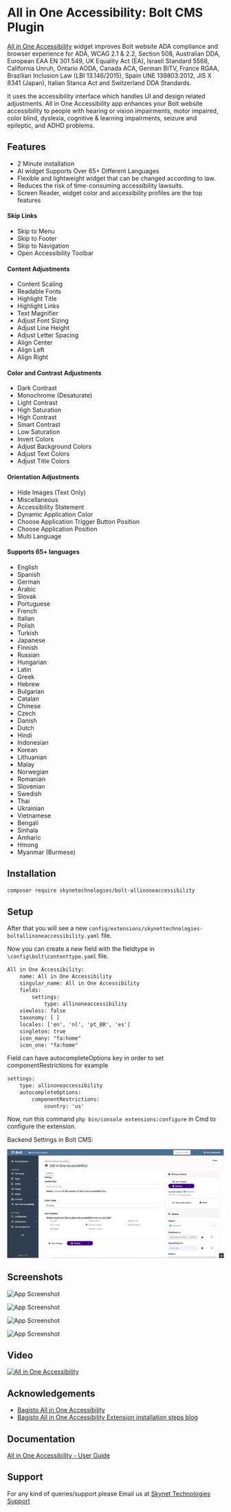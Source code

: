 # All in One Accessibility: Bolt CMS Plugin

[All in One Accessibility](https://www.skynettechnologies.com/all-in-one-accessibility) widget improves Bolt website ADA compliance and browser experience for ADA, WCAG 2.1 & 2.2, Section 508, Australian DDA, European EAA EN 301 549, UK Equality Act (EA), Israeli Standard 5568, California Unruh, Ontario AODA, Canada ACA, German BITV, France RGAA, Brazilian Inclusion Law (LBI 13.146/2015), Spain UNE 139803:2012, JIS X 8341 (Japan), Italian Stanca Act and Switzerland DDA Standards.

It uses the accessibility interface which handles UI and design related adjustments. All in One Accessibility app enhances your Bolt website accessibility to people with hearing or vision impairments, motor impaired, color blind, dyslexia, cognitive & learning impairments, seizure and epileptic, and ADHD problems.

## Features
- 2 Minute installation
- AI widget Supports Over 65+ Different Languages
- Flexible and lightweight widget that can be changed according to law.
- Reduces the risk of time-consuming accessibility lawsuits.
- Screen Reader, widget color and accessibility profiles are the top features

#### Skip Links
- Skip to Menu
- Skip to Footer
- Skip to Navigation
- Open Accessibility Toolbar

#### Content Adjustments
- Content Scaling
- Readable Fonts
- Highlight Title
- Highlight Links
- Text Magnifier
- Adjust Font Sizing
- Adjust Line Height
- Adjust Letter Spacing
- Align Center
- Align Left
- Align Right

#### Color and Contrast Adjustments
- Dark Contrast
- Monochrome (Desaturate)
- Light Contrast
- High Saturation
- High Contrast
- Smart Contrast
- Low Saturation
- Invert Colors
- Adjust Background Colors
- Adjust Text Colors
- Adjust Title Colors

#### Orientation Adjustments
- Hide Images (Text Only)
- Miscellaneous
- Accessibility Statement
- Dynamic Application Color
- Choose Application Trigger Button Position
- Choose Application Position
- Multi Language

#### Supports 65+ languages
- English
- Spanish
- German
- Arabic
- Slovak
- Portuguese
- French
- Italian
- Polish
- Turkish
- Japanese
- Finnish
- Russian
- Hungarian
- Latin
- Greek
- Hebrew
- Bulgarian
- Catalan
- Chinese
- Czech
- Danish
- Dutch
- Hindi
- Indonesian
- Korean
- Lithuanian
- Malay
- Norwegian
- Romanian
- Slovenian
- Swedish
- Thai
- Ukrainian
- Vietnamese
- Bengali
- Sinhala
- Amharic
- Hmong
- Myanmar (Burmese)

## Installation


```bash
composer require skynetechnologies/bolt-allinoneaccessibility
```


## Setup

After that you will see a new `config/extensions/skynettechnologies-boltallinoneaccessibility.yaml` file.

Now you can create a new field with the fieldtype in `\config\bolt\contenttype.yaml` file.

```
All in One Accessibility:
    name: All in One Accessibility
    singular_name: All in One Accessibility
    fields:
        settings:
            type: allinoneaccessibility
    viewless: false
    taxonomy: [ ]
    locales: ['en', 'nl', 'pt_BR', 'es']
    singleton: true
    icon_many: "fa:home"
    icon_one: "fa:home"
```

Field can have autocompleteOptions key in order to set componentRestrictions for example

```
settings:
    type: allinoneaccessibility
    autocompleteOptions:
        componentRestrictions:
            country: 'us'
``` 

Now, run this command ```php bin/console extensions:configure``` in Cmd to configure the extension.

Backend Settings in Bolt CMS:

![Backend Field](screenshots/backend-ada.png)

## Screenshots

![App Screenshot](https://www.skynettechnologies.com/sites/default/files/screenshot2.png)

![App Screenshot](https://www.skynettechnologies.com/sites/default/files/screenshot3.png)

![App Screenshot](https://www.skynettechnologies.com/sites/default/files/screenshot4.png)

![App Screenshot](https://www.skynettechnologies.com/sites/default/files/screenshot1.png)

## Video

[![All in One Accessibility](https://img.youtube.com/vi/czwC0PKIqkc/0.jpg)](https://www.youtube.com/watch?v=czwC0PKIqkc)

## Acknowledgements

 - [Bagisto All in One Accessibility](https://www.skynettechnologies.com/bagisto-accessibility-widget)
 - [Bagisto All in One Accessibility Extension installation steps blog](https://www.skynettechnologies.com/blog/bagisto-accessibility-menu-widget-installation)

## Documentation

[All in One Accessibility - User Guide](https://www.dropbox.com/s/de41n4xm9zjwxix/All-in-One-Accessibility-PRO-App-Usage-and-Functionality.pdf?dl=0)

## Support
For any kind of queries/support please Email us at [Skynet Technologies Support](mailto:hello@skynettechnologies.com)
